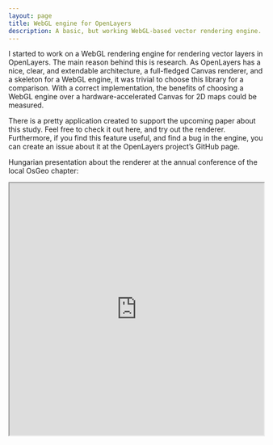 ```yaml
---
layout: page
title: WebGL engine for OpenLayers
description: A basic, but working WebGL-based vector rendering engine.
---
```


I started to work on a WebGL rendering engine for rendering vector layers in OpenLayers. The main reason behind this is research. As OpenLayers has a nice, clear, and extendable architecture, a full-fledged Canvas renderer, and a skeleton for a WebGL engine, it was trivial to choose this library for a comparison. With a correct implementation, the benefits of choosing a WebGL engine over a hardware-accelerated Canvas for 2D maps could be measured.

There is a pretty application created to support the upcoming paper about this study. Feel free to check it out here, and try out the renderer. Furthermore, if you find this feature useful, and find a bug in the engine, you can create an issue about it at the OpenLayers project’s GitHub page.

Hungarian presentation about the renderer at the annual conference of the local OsGeo chapter:

<iframe width="100%" height="500px" src="https://www.youtube.com/embed/HoYizFv1kZM">
</iframe>

